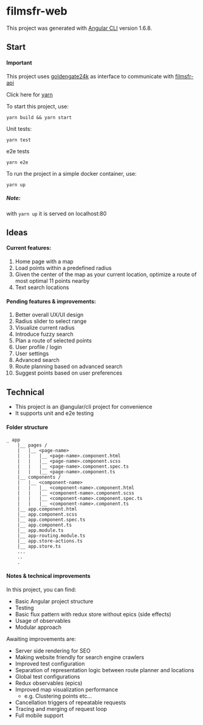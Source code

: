 # filmsfr-web

This project was generated with [Angular CLI](https://github.com/angular/angular-cli) version 1.6.8.

## Start

#### Important
  This project uses [goldengate24k](https://github.com/patchedsox/goldengate24k) as interface to communicate with [filmsfr-api](https://github.com/patchedsox/filmsfr-api)

Click here for [yarn](https://yarnpkg.com/en/docs/install) 

To start this project, use:
```
yarn build && yarn start
```

Unit tests:
```
yarn test
```

e2e tests
```
yarn e2e
```

To run the project in a simple docker container, use:
```
yarn up
```

##### Note: 
with ```yarn up``` it is served on localhost:80

## Ideas

#### Current features:

1. Home page with a map
2. Load points within a predefined radius
3. Given the center of the map as your current location, optimize a route of most optimal 11 points nearby
4. Text search locations


#### Pending features & improvements:

1. Better overall UX/UI design
2. Radius slider to select range
3. Visualize current radius
4. Introduce fuzzy search
5. Plan a route of selected points
6. User profile / login
7. User settings
8. Advanced search
9. Route planning based on advanced search
10. Suggest points based on user preferences


## Technical
- This project is an @angular/cli project for convenience
- It supports unit and e2e testing

#### Folder structure
```
_ app
    |__ pages /
    |   |__ <page-name>
    |   |   |__ <page-name>.component.html
    |   |   |__ <page-name>.component.scss
    |   |   |__ <page-name>.component.spec.ts
    |   |   |__ <page-name>.component.ts
    |__ components /
    |   |__ <component-name>
    |   |   |__ <component-name>.component.html
    |   |   |__ <component-name>.component.scss
    |   |   |__ <component-name>.component.spec.ts
    |   |   |__ <component-name>.component.ts
    |__ app.component.html
    |__ app.component.scss
    |__ app.component.spec.ts
    |__ app.component.ts
    |__ app.module.ts
    |__ app-routing.module.ts
    |__ app.store-actions.ts
    |__ app.store.ts
    ...
    ..
    .
```

#### Notes & technical improvements

In this project, you can find:
- Basic Angular project structure
- Testing
- Basic flux pattern with redux store without epics (side effects)
- Usage of observables
- Modular approach

Awaiting improvements are:
- Server side rendering for SEO
- Making website friendly for search engine crawlers
- Improved test configuration
- Separation of representation logic between route planner and locations
- Global test configurations
- Redux observables (epics)
- Improved map visualization performance
  - e.g. Clustering points etc...
- Cancellation triggers of repeatable requests
- Tracing and merging of request loop
- Full mobile support
